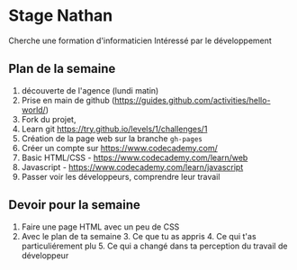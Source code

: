 # Stage Nathan
Cherche une formation d'informaticien
Intéressé par le développement

## Plan de la semaine
1. découverte de l'agence (lundi matin)
2. Prise en main de github (https://guides.github.com/activities/hello-world/)
3. Fork du projet,
4. Learn git https://try.github.io/levels/1/challenges/1
5. Création de la page web sur la branche ```gh-pages```
5. Créer un compte sur https://www.codecademy.com/
6. Basic HTML/CSS - https://www.codecademy.com/learn/web
7. Javascript - https://www.codecademy.com/learn/javascript
8. Passer voir les développeurs, comprendre leur travail

## Devoir pour la semaine
1. Faire une page HTML avec un peu de CSS
2. Avec le plan de ta semaine
    3. Ce que tu as appris
    4. Ce qui t'as particuliérement plu
    5. Ce qui a changé dans ta perception du travail de développeur
